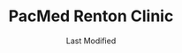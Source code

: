 ---
layout: location-page
date: Last Modified
description: "Local COVID-19 testing is available at PacMed Renton Clinic in Renton, Washington, USA."
permalink: "locations/washington/renton/pacmed-renton-clinic/"
tags:
  - locations
  - washington
title: PacMed Renton Clinic
uniqueName: pacmed-renton-clinic
state: Washington
stateAbbr: WA
hood: "Renton"
address: "601 South Carr Rd Suite 100"
city: "Renton"
zip: "98055"
zipsNearby: "98524 98223 98304 98001 98002 98003 98023 98047 98063 98071 98092 98093 98224 98528 98004 98005 98006 98007 98008 98009 98015 98010 98011 98012 98021 98028 98041 98082 98310 98311 98312 98314 98337 98320 98321 98530 98322 98323 98014 98531 98325 98533 98236 98238 98239 98241 98303 98327 98019 98540 98925 98328 98020 98026 98330 98541 98022 98201 98203 98204 98205 98206 98207 98208 98213 98024 98333 98249 98329 98332 98335 98251 98338 98252 98546 98253 98340 98025 98548 98256 98342 98027 98029 98075 98344 98030 98031 98032 98035 98042 98064 98089 98345 98346 98033 98034 98083 98348 98349 98351 98258 98259 98260 98555 98556 98036 98037 98046 98087 98557 98558 98353 98038 98270 98271 98560 98039 98040 98354 98355 98272 98356 98043 98275 98358 98045 98278 98359 98501 98502 98503 98504 98505 98506 98507 98508 98509 98511 98512 98513 98516 98599 98360 98362 98364 98339 98365 98366 98367 98378 98368 98370 98050 98371 98372 98373 98374 98375 98376 98576 98051 98052 98053 98073 98074 98055 98056 98057 98058 98059 98061 98940 98941 98580 98380 98062 98101 98102 98103 98104 98105 98106 98107 98108 98109 98110 98111 98112 98113 98114 98115 98116 98117 98118 98119 98121 98122 98124 98125 98126 98127 98129 98131 98132 98133 98134 98136 98138 98139 98141 98144 98145 98146 98148 98154 98155 98158 98160 98161 98164 98165 98166 98168 98170 98174 98175 98177 98178 98181 98185 98188 98189 98190 98191 98194 98195 98198 98199 98382 98584 98287 98315 98383 98288 98290 98291 98296 98065 98068 98943 98384 98385 98386 98387 98282 98292 98293 98294 98352 98390 98391 98392 98388 98397 98398 98401 98402 98403 98404 98405 98406 98407 98408 98409 98411 98412 98413 98415 98416 98417 98418 98419 98421 98422 98424 98430 98431 98433 98438 98439 98443 98444 98445 98446 98447 98448 98464 98465 98466 98467 98471 98481 98490 98493 98496 98497 98498 98499 98588 98589 98393 98592 98013 98070 98394 98395 98396 98072 98077 98597 98054 98151 98171 98184 98442 98450 98455 98460 98477 98492" 
mapUrl: "http://maps.apple.com/?q=PacMed+Renton+Clinic&address=601+South+Carr+Rd+Suite+100,Renton,Washington,98055"
locationType: Drive-thru
phone: "888-472-2633"
website: "https://www.pacificmedicalcenters.org/about-us/news-press/covid-19-testing-at-pacmed/"
onlineBooking: undefined
closed: undefined
closedUpdate: April 20th, 2020
notes: "Only for individuals with symptoms. Only for high risk individuals."
days: Weekdays
hours: 12:30PM-4:30PM
altDays: Saturdays
altHours: 10AM-2PM
ctaMessage: Learn more
ctaUrl: "https://www.pacificmedicalcenters.org/about-us/news-press/covid-19-testing-at-pacmed/"
---